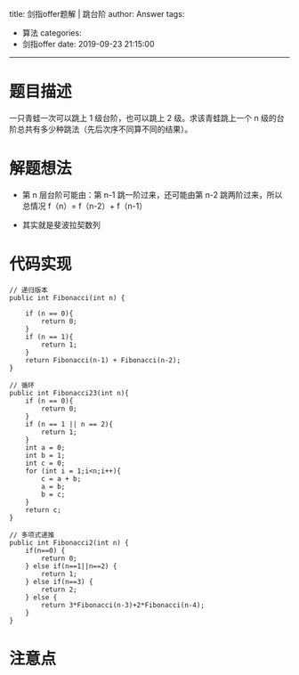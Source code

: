title: 剑指offer题解 | 跳台阶
author: Answer
tags:
  - 算法
categories:
  - 剑指offer
date: 2019-09-23 21:15:00
---
# 题目描述

一只青蛙一次可以跳上 1 级台阶，也可以跳上 2 级。求该青蛙跳上一个 n 级的台阶总共有多少种跳法（先后次序不同算不同的结果）。


# 解题想法

- 第 n 层台阶可能由：第 n-1 跳一阶过来，还可能由第 n-2 跳两阶过来，所以总情况 f（n）=  f（n-2）+ f（n-1）

- 其实就是斐波拉契数列

	
# 代码实现


```
// 递归版本
public int Fibonacci(int n) {

    if (n == 0){
        return 0;
    }
    if (n == 1){
        return 1;
    }
    return Fibonacci(n-1) + Fibonacci(n-2);
}
    
// 循环
public int Fibonacci23(int n){
	if (n == 0){
		return 0;
	}
	if (n == 1 || n == 2){
		return 1;
	}
	int a = 0;
	int b = 1;
	int c = 0;
	for (int i = 1;i<n;i++){
		c = a + b;
		a = b;
		b = c;
	}
	return c;
}

// 多项式递推
public int Fibonacci2(int n) {
    if(n==0) {
        return 0;
    } else if(n==1||n==2) {
        return 1;
    } else if(n==3) {
        return 2;
    } else {
        return 3*Fibonacci(n-3)+2*Fibonacci(n-4);
    }
}

```


# 注意点
